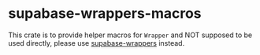 # supabase-wrappers-macros

This crate is to provide helper macros for `Wrapper` and NOT supposed to be used directly, please use [supabase-wrappers](https://github.com/supabase/wrappers/tree/main/supabase-wrappers) instead.

